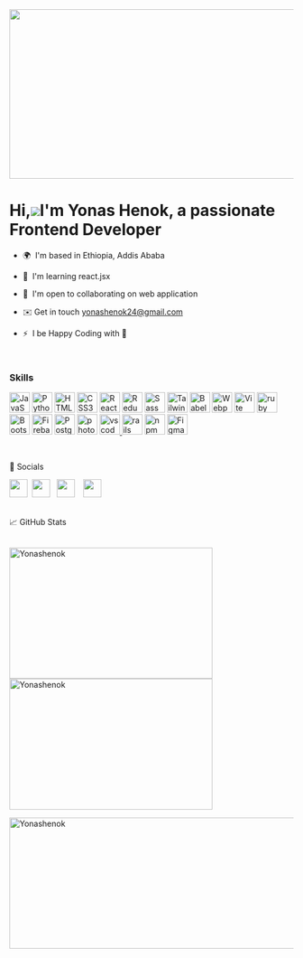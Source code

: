 <img src="https://media.giphy.com/media/doXBzUFJRxpaUbuaqz/giphy.gif" width="1350" height="300" />

>

# Hi,![](https://user-images.githubusercontent.com/18350557/176309783-0785949b-9127-417c-8b55-ab5a4333674e.gif)I'm Yonas Henok, a passionate Frontend Developer

- 🌍  I'm based in Ethiopia, Addis Ababa 
- 🧠  I'm learning react.jsx
- 🤝  I'm open to collaborating on web application
- ✉️ Get in touch [yonashenok24@gmail.com](yonashenok24@gmail.com) 
- ⚡  I be Happy Coding with 🫵
  <br>

  <br>
### Skills

<p align="left">
<a href="https://developer.mozilla.org/en-US/docs/Web/JavaScript" target="_blank" rel="noreferrer"><img src="https://raw.githubusercontent.com/danielcranney/readme-generator/main/public/icons/skills/javascript-colored.svg" width="36" height="36" alt="JavaScript" /></a>
<a href="https://www.python.org/" target="_blank" rel="noreferrer"><img src="https://raw.githubusercontent.com/danielcranney/readme-generator/main/public/icons/skills/python-colored.svg" width="36" height="36" alt="Python" /></a>
<a href="https://developer.mozilla.org/en-US/docs/Glossary/HTML5" target="_blank" rel="noreferrer"><img src="https://raw.githubusercontent.com/danielcranney/readme-generator/main/public/icons/skills/html5-colored.svg" width="36" height="36" alt="HTML5" /></a>
<a href="https://www.w3.org/TR/CSS/#css" target="_blank" rel="noreferrer"><img src="https://raw.githubusercontent.com/danielcranney/readme-generator/main/public/icons/skills/css3-colored.svg" width="36" height="36" alt="CSS3" /></a>
<a href="https://reactjs.org/" target="_blank" rel="noreferrer"><img src="https://raw.githubusercontent.com/danielcranney/readme-generator/main/public/icons/skills/react-colored.svg" width="36" height="36" alt="React" /></a>
<a href="https://redux.js.org/" target="_blank" rel="noreferrer"><img src="https://raw.githubusercontent.com/danielcranney/readme-generator/main/public/icons/skills/redux-colored.svg" width="36" height="36" alt="Redux" /></a>
<a href="https://sass-lang.com/" target="_blank" rel="noreferrer"><img src="https://raw.githubusercontent.com/danielcranney/readme-generator/main/public/icons/skills/sass-colored.svg" width="36" height="36" alt="Sass" /></a>
<a href="https://tailwindcss.com/" target="_blank" rel="noreferrer"><img src="https://raw.githubusercontent.com/danielcranney/readme-generator/main/public/icons/skills/tailwindcss-colored.svg" width="36" height="36" alt="TailwindCSS" /></a>
<a href="https://babeljs.io/" target="_blank" rel="noreferrer"><img src="https://raw.githubusercontent.com/danielcranney/readme-generator/main/public/icons/skills/babel-colored-dark.svg" width="36" height="36" alt="Babel" /></a>
<a href="https://webpack.js.org/" target="_blank" rel="noreferrer"><img src="https://raw.githubusercontent.com/danielcranney/readme-generator/main/public/icons/skills/webpack-colored.svg" width="36" height="36" alt="Webpack" /></a>
<a href="https://vitejs.dev/" target="_blank" rel="noreferrer"><img src="https://raw.githubusercontent.com/danielcranney/readme-generator/main/public/icons/skills/vite-colored.svg" width="36" height="36" alt="Vite" /></a>
<a href="https://www.ruby-lang.org/en/" target="_blank" rel="noreferrer"><img src="https://cdn.jsdelivr.net/gh/devicons/devicon/icons/ruby/ruby-original.svg"  width="36" height="36" alt="ruby" /></a>
<a href="https://getbootstrap.com/" target="_blank" rel="noreferrer"><img src="https://raw.githubusercontent.com/danielcranney/readme-generator/main/public/icons/skills/bootstrap-colored.svg" width="36" height="36" alt="Bootstrap" /></a>
<a href="https://firebase.google.com/" target="_blank" rel="noreferrer"><img src="https://raw.githubusercontent.com/danielcranney/readme-generator/main/public/icons/skills/firebase-colored.svg" width="36" height="36" alt="Firebase" /></a>
<a href="https://www.postgresql.org/" target="_blank" rel="noreferrer"><img src="https://raw.githubusercontent.com/danielcranney/readme-generator/main/public/icons/skills/postgresql-colored.svg" width="36" height="36" alt="PostgreSQL" /></a>
<a href="https://www.adobe.com/uk/products/photoshop.html" target="_blank" rel="noreferrer"> <img src="https://cdn.jsdelivr.net/gh/devicons/devicon/icons/photoshop/photoshop-plain.svg" width="36" height="36" alt="photoshop" /></a>
  <a href="https://code.visualstudio.com/docs" target="_blank" rel="noreferrer">  <img src="https://cdn.jsdelivr.net/gh/devicons/devicon/icons/vscode/vscode-original.svg" width="36" height="36" alt="vscode" /> </a>
  <a href="https://guides.rubyonrails.org/" target="_blank" rel="noreferrer">  <img src="https://cdn.jsdelivr.net/gh/devicons/devicon/icons/rails/rails-plain.svg"  width="36" height="36" alt="rails"/></a>
  <a href="https://docs.npmjs.com/" target="_blank" rel="noreferrer"> <img src="https://cdn.jsdelivr.net/gh/devicons/devicon/icons/npm/npm-original-wordmark.svg"  width="36" height="36" alt="npm"/></a>
  <a href="https://www.figma.com/" target="_blank" rel="noreferrer"><img src="https://raw.githubusercontent.com/danielcranney/readme-generator/main/public/icons/skills/figma-colored.svg" width="36" height="36" alt="Figma" /></a>             
</p>
<br>
  
🚀 Socials

<p align="left"> <a href="https://www.dev.to/YonasHenok" target="_blank" rel="noreferrer"><img src="https://raw.githubusercontent.com/danielcranney/readme-generator/main/public/icons/socials/devdotto-dark.svg" width="32" height="32" /></a>&nbsp;&nbsp;<a href="https://www.linkedin.com/in/yonas-henok-996a26217" target="_blank" rel="noreferrer"><img src="https://raw.githubusercontent.com/danielcranney/readme-generator/main/public/icons/socials/linkedin.svg" width="32" height="32" /></a>&nbsp;&nbsp; <a href="http://www.medium.com/yonashenok24" target="_blank" rel="noreferrer"><img src="https://raw.githubusercontent.com/danielcranney/readme-generator/main/public/icons/socials/medium-dark.svg" width="32" height="32" /></a> &nbsp;&nbsp; <a href="https://www.twitter.com/YonasHenok3" target="_blank" rel="noreferrer"><img src="https://raw.githubusercontent.com/danielcranney/readme-generator/main/public/icons/socials/twitter.svg" width="32" height="32" /></a></p>

<br>
📈 GitHub Stats
<br>
<br>

  <p align="center"> 
<p> <img align="left" src="http://github-readme-streak-stats.herokuapp.com?user=Yonashenok&theme=transparent&background=0D1117)](https://git.io/streak-stats" alt="Yonashenok"  width="360" height="232" /></p> 


<p>&nbsp; <img align="center" src="https://github-readme-stats.vercel.app/api?username=Yonashenok&show_icons=true&theme=transparent&show_icons=true" alt="Yonashenok"  width="360" height="232" /></p>

  </p>



<p><img align="center" src="https://github-readme-stats.vercel.app/api/top-langs/?username=Yonashenok&layout=donut&theme=vision-friendly-radical&background=0D1117)](https://github.com/anuraghazra/github-readme-stats" alt="Yonashenok"  width="750" height="232" /></p>
